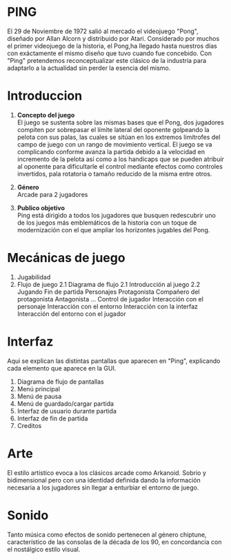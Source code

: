 # PING
  El 29 de Noviembre de 1972 salió al mercado el videojuego "Pong", diseñado por Allan Alcorn y distribuido por Atari. Considerado por muchos el primer videojuego de la historia, el Pong,ha llegado hasta nuestros días con exáctamente el mismo diseño que tuvo cuando fue concebido. Con "Ping" pretendemos reconceptualizar este clásico de la industria para adaptarlo a la actualidad sin perder la esencia del mismo.
# Introduccion

1. **Concepto del juego**  
  El juego se sustenta sobre las mismas bases que el Pong, dos jugadores compiten por sobrepasar el límite lateral del oponente golpeando la pelota con sus palas, las cuales se sitúan en los extremos limítrofes del campo de juego con un rango de movimiento vertical. El juego se va complicando conforme avanza la partida debido a la velocidad en incremento de la pelota así como a los handicaps que se pueden atribuir al oponente para dificultarle el control mediante efectos como controles invertidos, pala rotatoria o tamaño reducido de la misma entre otros. 

2. **Género**  
Arcade para 2 jugadores

3. **Publico objetivo**  
   Ping está dirigido a todos los jugadores que busquen redescubrir uno de los juegos más emblemáticos de la historia con un toque de  modernización con el que ampliar los horizontes jugables del Pong.
  


# Mecánicas de juego
1. Jugabilidad
2. Flujo de juego
  2.1 Diagrama de flujo
  2.1 Introducción al juego
  2.2 Jugando
Fin de partida
Personajes
Protagonista
Compañero del protagonista
Antagonista
...
Control de jugador
Interacción con el personaje
Interacción con el entorno
Interacción con la interfaz
Interacción del entorno con el jugador
# Interfaz
  Aqui se explican las distintas pantallas que aparecen en "Ping", explicando cada elemento que aparece en la GUI.
1. Diagrama de flujo de pantallas
2. Menú principal
3. Menú de pausa
4. Menú de guardado/cargar partida
5. Interfaz de usuario durante partida
6. Interfaz de fin de partida
7. Creditos

# Arte  
El estilo artístico evoca a los clásicos arcade como Arkanoid. Sobrio y bidimensional pero con una identidad
definida dando la información necesaria a los jugadores sin llegar a enturbiar el entorno de juego. 

# Sonido  
Tanto música como efectos de sonido pertenecen al género chiptune, característico de las consolas de la década de los 90, en concordancia con el nostálgico estilo visual.

